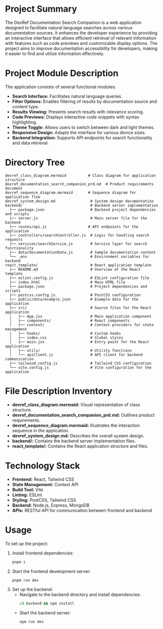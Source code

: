 # Project Summary
The DevRef Documentation Search Companion is a web application designed to facilitate natural language searches across various documentation sources. It enhances the developer experience by providing an interactive interface that allows efficient retrieval of relevant information with features such as code previews and customizable display options. The project aims to improve documentation accessibility for developers, making it easier to find and utilize information effectively.

# Project Module Description
The application consists of several functional modules:
- **Search Interface:** Facilitates natural language queries.
- **Filter Options:** Enables filtering of results by documentation source and content type.
- **Results Viewing:** Presents search results with relevance scoring.
- **Code Previews:** Displays interactive code snippets with syntax highlighting.
- **Theme Toggle:** Allows users to switch between dark and light themes.
- **Responsive Design:** Adapts the interface for various device sizes.
- **Backend Integration:** Supports API endpoints for search functionality and data retrieval.

# Directory Tree
```
devref_class_diagram.mermaid          # Class diagram for application structure
devref_documentation_search_companion_prd.md  # Product requirements document
devref_sequence_diagram.mermaid       # Sequence diagram for application flow
devref_system_design.md                # System design documentation
backend/                               # Backend server implementation
  ├── package.json                     # Backend project dependencies and scripts
  ├── server.js                        # Main server file for the backend
  ├── routes/api.js                   # API endpoints for the application
  ├── controllers/searchController.js  # Logic for handling search requests
  ├── services/searchService.js        # Service layer for search functionality
  ├── data/documentationData.js        # Sample documentation content
  └── .env                             # Environment variables for backend
react_template/                        # React application template
  ├── README.md                        # Overview of the React template
  ├── eslint.config.js                 # ESLint configuration file
  ├── index.html                       # Main HTML file
  ├── package.json                     # Project dependencies and scripts
  ├── postcss.config.js                # PostCSS configuration
  ├── public/data/example.json         # Example data for the application
  ├── src/                             # Source files for the React application
  │   ├── App.jsx                      # Main application component
  │   ├── components/                  # React components
  │   ├── context/                     # Context providers for state management
  │   ├── hooks/                       # Custom hooks
  │   ├── index.css                    # Global styles
  │   ├── main.jsx                     # Entry point for the React application
  │   ├── utils/                       # Utility functions
  │   └── apiClient.js                 # API client for backend communication
  ├── tailwind.config.js               # Tailwind CSS configuration
  └── vite.config.js                   # Vite configuration for the application
```

# File Description Inventory
- **devref_class_diagram.mermaid:** Visual representation of class structure.
- **devref_documentation_search_companion_prd.md:** Outlines product requirements.
- **devref_sequence_diagram.mermaid:** Illustrates the interaction sequence in the application.
- **devref_system_design.md:** Describes the overall system design.
- **backend/:** Contains the backend server implementation files.
- **react_template/:** Contains the React application structure and files.

# Technology Stack
- **Frontend:** React, Tailwind CSS
- **State Management:** Context API
- **Build Tool:** Vite
- **Linting:** ESLint
- **Styling:** PostCSS, Tailwind CSS
- **Backend:** Node.js, Express, MongoDB
- **APIs:** RESTful API for communication between frontend and backend

# Usage
To set up the project:
1. Install frontend dependencies:
   ```bash
   pnpm i
   ```
2. Start the frontend development server:
   ```bash
   pnpm run dev
   ```
3. Set up the backend:
   - Navigate to the backend directory and install dependencies:
     ```bash
     cd backend && npm install
     ```
   - Start the backend server:
     ```bash
     npm run dev
     ```
